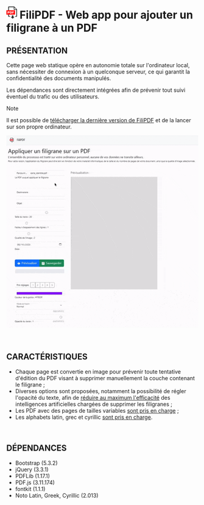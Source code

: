 # <img src="../res/img/favicon.png" alt="filipdf logo" width="28"  height="32"/> FiliPDF - Web app pour ajouter un filigrane à un PDF

## PRÉSENTATION
Cette page web statique opère en autonomie totale sur l'ordinateur local, sans nécessiter de connexion à un quelconque serveur, ce qui garantit la confidentialité des documents manipulés.  

Les dépendances sont directement intégrées afin de prévenir tout suivi éventuel du trafic ou des utilisateurs.  

> [!NOTE]  
> Il est possible de [télécharger la dernière version de FiliPDF](https://github.com/PhilJbt/FiliPDF/releases/latest/download/FiliPDF.zip) et de la lancer sur son propre ordinateur.

![](demo.gif)

&#160;

## CARACTÉRISTIQUES
- Chaque page est convertie en image pour prévenir toute tentative d'édition du PDF visant à supprimer manuellement la couche contenant le filigrane ;
- Diverses options sont proposées, notamment la possibilité de régler l'opacité du texte, afin de [réduire au maximum l'efficacité](options/opacity.md) des intelligences artificielles chargées de supprimer les filigranes ;
- Les PDF avec des pages de tailles variables [sont pris en charge](features/multiplesize.md) ;
- Les alphabets latin, grec et cyrillic [sont pris en charge](features/glyphs.md).

&#160;

## DÉPENDANCES
- Bootstrap (5.3.2)
- jQuery (3.3.1)
- PDFLib (1.17.1)
- PDF.js (3.11.174)
- fontkit (1.1.1)
- Noto Latin, Greek, Cyrillic (2.013)

